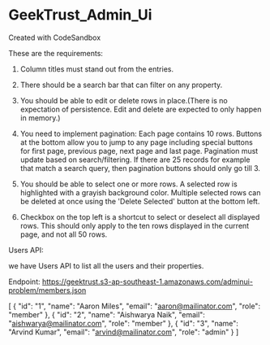 # GeekTrust_Admin_Ui
Created with CodeSandbox

These are the requirements:

1. Column titles must stand out from the entries.

2. There should be a search bar that can filter on any property.

3. You should be able to edit or delete rows in place.(There is no expectation of persistence. Edit and delete are expected to only happen in memory.)

4. You need to implement pagination: Each page contains 10 rows. Buttons at the bottom allow you to jump to any page including special buttons for first page, previous page, next page and last page. Pagination must update based on search/filtering. If there are 25 records for example that match a search query, then pagination buttons should only go till 3.

5. You should be able to select one or more rows. A selected row is highlighted with a grayish background color. Multiple selected rows can be deleted at once using the 'Delete Selected' button at the bottom left.

6. Checkbox on the top left is a shortcut to select or deselect all displayed rows. This should only apply to the ten rows displayed in the current page, and not all 50 rows.

Users API:

we have Users API to list all the users and their properties.

Endpoint: https://geektrust.s3-ap-southeast-1.amazonaws.com/adminui-problem/members.json
                      
[
    {
        "id": "1",
        "name": "Aaron Miles",
        "email": "aaron@mailinator.com",
        "role": "member"
    },
    {
        "id": "2",
        "name": "Aishwarya Naik",
        "email": "aishwarya@mailinator.com",
        "role": "member"
    },
    {
        "id": "3",
        "name": "Arvind Kumar",
        "email": "arvind@mailinator.com",
        "role": "admin"
    }
]
    
